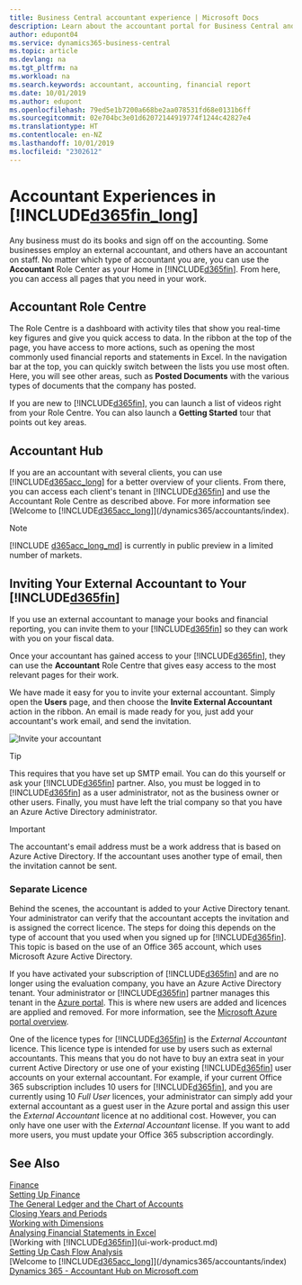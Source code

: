 ```yaml
---
title: Business Central accountant experience | Microsoft Docs
description: Learn about the accountant portal for Business Central and the Accountant Role Centre that supports internal and external accountants in the client company.
author: edupont04
ms.service: dynamics365-business-central
ms.topic: article
ms.devlang: na
ms.tgt_pltfrm: na
ms.workload: na
ms.search.keywords: accountant, accounting, financial report
ms.date: 10/01/2019
ms.author: edupont
ms.openlocfilehash: 79ed5e1b7200a668be2aa078531fd68e0131b6ff
ms.sourcegitcommit: 02e704bc3e01d62072144919774f1244c42827e4
ms.translationtype: HT
ms.contentlocale: en-NZ
ms.lasthandoff: 10/01/2019
ms.locfileid: "2302612"
---
```

# <a name="accountant-experiences-in-included365fin_longincludesd365fin_long_mdmd"></a>Accountant Experiences in [!INCLUDE[d365fin_long](includes/d365fin_long_md.md)]
Any business must do its books and sign off on the accounting. Some businesses employ an external accountant, and others have an accountant on staff. No matter which type of accountant you are, you can use the **Accountant** Role Center as your Home in [!INCLUDE[d365fin](includes/d365fin_md.md)]. From here, you can access all pages that you need in your work.  

## <a name="accountant-role-center"></a>Accountant Role Centre
The Role Centre is a dashboard with activity tiles that show you real-time key figures and give you quick access to data. In the ribbon at the top of the page, you have access to more actions, such as opening the most commonly used financial reports and statements in Excel. In the navigation bar at the top, you can quickly switch between the lists you use most often. Here, you will see other areas, such as **Posted Documents** with the various types of documents that the company has posted.  

If you are new to [!INCLUDE[d365fin](includes/d365fin_md.md)], you can launch a list of videos right from your Role Centre. You can also launch a **Getting Started** tour that points out key areas.  

## <a name="accountant-hub"></a>Accountant Hub
If you are an accountant with several clients, you can use [!INCLUDE[d365acc_long](includes/d365acc_long_md.md)] for a better overview of your clients. From there, you can access each client's tenant in [!INCLUDE[d365fin](includes/d365fin_md.md)] and use the Accountant Role Centre as described above. For more information see [Welcome to [!INCLUDE[d365acc_long](includes/d365acc_long_md.md)]](/dynamics365/accountants/index).  

> [!NOTE]
> [!INCLUDE [d365acc_long_md](includes/d365acc_long_md.md)] is currently in public preview in a limited number of markets.

## <a name="inviting-your-external-accountant-to-your-included365finincludesd365fin_mdmd"></a>Inviting Your External Accountant to Your [!INCLUDE[d365fin](includes/d365fin_md.md)]
If you use an external accountant to manage your books and financial reporting, you can invite them to your [!INCLUDE[d365fin](includes/d365fin_md.md)] so they can work with you on your fiscal data.

Once your accountant has gained access to your [!INCLUDE[d365fin](includes/d365fin_md.md)], they can use the **Accountant** Role Centre that gives easy access to the most relevant pages for their work.  

We have made it easy for you to invite your external accountant. Simply open the **Users** page, and then choose the **Invite External Accountant** action in the ribbon. An email is made ready for you, just add your accountant's work email, and send the invitation.  

![Invite your accountant](./media/finance-invite-accountant/invite-accountant.png)

> [!TIP]  
> This requires that you have set up SMTP email. You can do this yourself or ask your [!INCLUDE[d365fin](includes/d365fin_md.md)] partner. Also, you must be logged in to [!INCLUDE[d365fin](includes/d365fin_md.md)] as a user administrator, not as the business owner or other users. Finally, you must have left the trial company so that you have an Azure Active Directory administrator.  

> [!IMPORTANT]  
> The accountant's email address must be a work address that is based on Azure Active Directory. If the accountant uses another type of email, then the invitation cannot be sent.  

### <a name="separate-license"></a>Separate Licence
Behind the scenes, the accountant is added to your Active Directory tenant. Your administrator can verify that the accountant accepts the invitation and is assigned the correct licence. The steps for doing this depends on the type of account that you used when you signed up for [!INCLUDE[d365fin](includes/d365fin_md.md)]. This topic is based on the use of an Office 365 account, which uses Microsoft Azure Active Directory.  

If you have activated your subscription of [!INCLUDE[d365fin](includes/d365fin_md.md)] and are no longer using the evaluation company, you have an Azure Active Directory tenant. Your administrator or [!INCLUDE[d365fin](includes/d365fin_md.md)] partner manages this tenant in the [Azure portal](https://portal.azure.com). This is where new users are added and licences are applied and removed. For more information, see the [Microsoft Azure portal overview](https://docs.microsoft.com/en-us/azure/azure-portal-overview).  

One of the licence types for [!INCLUDE[d365fin](includes/d365fin_md.md)] is the *External Accountant* licence. This licence type is intended for use by users such as external accountants. This means that you do not have to buy an extra seat in your current Active Directory or use one of your existing [!INCLUDE[d365fin](includes/d365fin_md.md)] user accounts on your external accountant. For example, if your current Office 365 subscription includes 10 users for [!INCLUDE[d365fin](includes/d365fin_md.md)], and you are currently using 10 *Full User* licences, your administrator can simply add your external accountant as a guest user in the Azure portal and assign this user the *External Accountant* licence at no additional cost. However, you can only have one user with the *External Accountant* license. If you want to add more users, you must update your Office 365 subscription accordingly.

## <a name="see-also"></a>See Also
[Finance](finance.md)  
[Setting Up Finance](finance-setup-finance.md)  
[The General Ledger and the Chart of Accounts](finance-general-ledger.md)  
[Closing Years and Periods](year-close-years-periods.md)  
[Working with Dimensions](finance-dimensions.md)  
[Analysing Financial Statements in Excel](finance-analyze-excel.md)  
[Working with [!INCLUDE[d365fin](includes/d365fin_md.md)]](ui-work-product.md)  
[Setting Up Cash Flow Analysis](finance-setup-cash-flow-analyses.md)  
[Welcome to [!INCLUDE[d365acc_long](includes/d365acc_long_md.md)]](/dynamics365/accountants/index)  
[Dynamics 365 - Accountant Hub on Microsoft.com](https://www.microsoft.com/en-us/dynamics365/financial-insights-for-accountants)  
